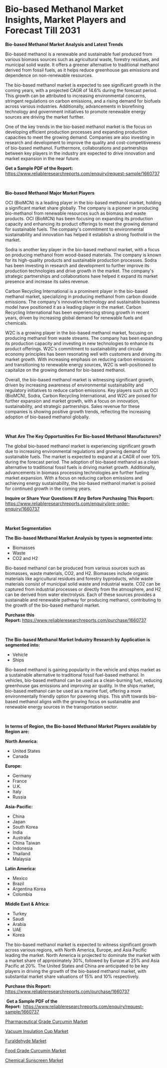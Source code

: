 <p><h1>Bio-based Methanol Market Insights, Market Players and Forecast Till 2031</h1></p><p><strong>Bio-based Methanol Market Analysis and Latest Trends</strong></p>
<p><p>Bio-based methanol is a renewable and sustainable fuel produced from various biomass sources such as agricultural waste, forestry residues, and municipal solid waste. It offers a greener alternative to traditional methanol derived from fossil fuels, as it helps reduce greenhouse gas emissions and dependence on non-renewable resources.</p><p>The bio-based methanol market is expected to see significant growth in the coming years, with a projected CAGR of 14.6% during the forecast period. This growth can be attributed to increasing environmental concerns, stringent regulations on carbon emissions, and a rising demand for biofuels across various industries. Additionally, advancements in biorefining technology and government initiatives to promote renewable energy sources are driving the market further.</p><p>One of the key trends in the bio-based methanol market is the focus on developing efficient production processes and expanding production capacities to meet the growing demand. Companies are also investing in research and development to improve the quality and cost-competitiveness of bio-based methanol. Furthermore, collaborations and partnerships between key players in the industry are expected to drive innovation and market expansion in the near future.</p></p>
<p><strong>Get a Sample PDF of the Report:&nbsp;</strong> <a href="https://www.reliableresearchreports.com/enquiry/request-sample/1660737">https://www.reliableresearchreports.com/enquiry/request-sample/1660737</a></p>
<p>&nbsp;</p>
<p><strong>Bio-based Methanol Major Market Players</strong></p>
<p><p>OCI (BioMCN) is a leading player in the bio-based methanol market, holding a significant market share globally. The company is a pioneer in producing bio-methanol from renewable resources such as biomass and waste products. OCI (BioMCN) has been focusing on expanding its production capacity and enhancing its product offerings to meet the growing demand for sustainable fuels. The company's commitment to environmental sustainability and innovation has helped it establish a strong foothold in the market.</p><p>Sodra is another key player in the bio-based methanol market, with a focus on producing methanol from wood-based materials. The company is known for its high-quality products and sustainable production processes. Sodra has been investing in research and development to further improve its production technologies and drive growth in the market. The company's strategic partnerships and collaborations have helped it expand its market presence and increase its sales revenue.</p><p>Carbon Recycling International is a prominent player in the bio-based methanol market, specializing in producing methanol from carbon dioxide emissions. The company's innovative technology and sustainable business model have positioned it as a leading player in the market. Carbon Recycling International has been experiencing strong growth in recent years, driven by increasing global demand for renewable fuels and chemicals.</p><p>W2C is a growing player in the bio-based methanol market, focusing on producing methanol from waste streams. The company has been expanding its production capacity and investing in new technologies to enhance its product offerings. W2C's commitment to sustainability and circular economy principles has been resonating well with customers and driving its market growth. With increasing emphasis on reducing carbon emissions and transitioning to renewable energy sources, W2C is well-positioned to capitalize on the growing demand for bio-based methanol.</p><p>Overall, the bio-based methanol market is witnessing significant growth, driven by increasing awareness of environmental sustainability and regulatory initiatives to reduce carbon emissions. Key players such as OCI (BioMCN), Sodra, Carbon Recycling International, and W2C are poised for further expansion and market growth, with a focus on innovation, sustainability, and strategic partnerships. Sales revenue for these companies is showing positive growth trends, reflecting the increasing adoption of bio-based methanol globally.</p></p>
<p>&nbsp;</p>
<p><strong>What Are The Key Opportunities For Bio-based Methanol Manufacturers?</strong></p>
<p><p>The global bio-based methanol market is experiencing significant growth due to increasing environmental regulations and growing demand for sustainable fuels. The market is expected to expand at a CAGR of over 10% during the forecast period. The adoption of bio-based methanol as a clean alternative to traditional fossil fuels is driving market growth. Additionally, advancements in biomass processing technologies are further fueling market expansion. With a focus on reducing carbon emissions and achieving energy sustainability, the bio-based methanol market is poised for continued growth in the coming years.</p></p>
<p><strong>Inquire or Share Your Questions If Any Before Purchasing This Report:</strong> <a href="https://www.reliableresearchreports.com/enquiry/pre-order-enquiry/1660737">https://www.reliableresearchreports.com/enquiry/pre-order-enquiry/1660737</a></p>
<p>&nbsp;</p>
<p><strong>Market Segmentation</strong></p>
<p><strong>The Bio-based Methanol Market Analysis by types is segmented into:</strong></p>
<p><ul><li>Biomasses</li><li>Waste</li><li>CO2 and H2</li></ul></p>
<p><p>Bio-based methanol can be produced from various sources such as biomasses, waste materials, CO2, and H2. Biomasses include organic materials like agricultural residues and forestry byproducts, while waste materials consist of municipal solid waste and industrial waste. CO2 can be captured from industrial processes or directly from the atmosphere, and H2 can be derived from water electrolysis. Each of these sources provides a sustainable and renewable pathway for producing methanol, contributing to the growth of the bio-based methanol market.</p></p>
<p><strong>Purchase this Report:&nbsp;</strong><a href="https://www.reliableresearchreports.com/purchase/1660737">https://www.reliableresearchreports.com/purchase/1660737</a></p>
<p>&nbsp;</p>
<p><strong>The Bio-based Methanol Market Industry Research by Application is segmented into:</strong></p>
<p><ul><li>Vehicle</li><li>Ships</li></ul></p>
<p><p>Bio-based methanol is gaining popularity in the vehicle and ships market as a sustainable alternative to traditional fossil fuel-based methanol. In vehicles, bio-based methanol can be used as a clean-burning fuel, reducing greenhouse gas emissions and improving air quality. In the ships market, bio-based methanol can be used as a marine fuel, offering a more environmentally friendly option for powering ships. This shift towards bio-based methanol aligns with the growing focus on sustainable and renewable energy sources in the transportation sector.</p></p>
<p>&nbsp;</p>
<p><strong>In terms of Region, the Bio-based Methanol Market Players available by Region are:</strong></p>
<p>
    <p> <strong> North America: </strong>
        <ul>
            <li>United States</li>
            <li>Canada</li>
        </ul>
        </p> 
    <p> <strong> Europe: </strong>
        <ul>
            <li>Germany</li>
            <li>France</li>
            <li>U.K.</li>
            <li>Italy</li>
            <li>Russia</li>
        </ul>
        </p> 
    <p> <strong> Asia-Pacific: </strong>
        <ul>
            <li>China</li>
            <li>Japan</li>
            <li>South Korea</li>
            <li>India</li>
            <li>Australia</li>
            <li>China Taiwan</li>
            <li>Indonesia</li>
            <li>Thailand</li>
            <li>Malaysia</li>
        </ul>
        </p> 
    <p> <strong> Latin America: </strong>
        <ul>
            <li>Mexico</li>
            <li>Brazil</li>
            <li>Argentina Korea</li>
            <li>Colombia</li>
        </ul>
        </p> 
    <p> <strong> Middle East & Africa: </strong>
        <ul>
            <li>Turkey</li>
            <li>Saudi</li>
            <li>Arabia</li>
            <li>UAE</li>
            <li>Korea</li>
        </ul>
    </p>
    </p>
<p><p>The bio-based methanol market is expected to witness significant growth across various regions, with North America, Europe, and Asia Pacific leading the market. North America is projected to dominate the market with a market share of approximately 30%, followed by Europe at 25% and Asia Pacific at 20%. The United States and China are anticipated to be key players in driving the growth of the bio-based methanol market, with substantial market share valuations of 15% and 10% respectively.</p></p>
<p><strong>Purchase this Report: </strong><a href="https://www.reliableresearchreports.com/purchase/1660737">https://www.reliableresearchreports.com/purchase/1660737</a></p>
<p>&nbsp;<strong>Get a Sample PDF of the Report:&nbsp;&nbsp;</strong><a href="https://www.reliableresearchreports.com/enquiry/request-sample/1660737">https://www.reliableresearchreports.com/enquiry/request-sample/1660737</a></p>
<p><strong></strong></p>
<p><p><a href="https://noble-drawer-34c.notion.site/Pharmaceutical-Grade-Curcumin-Market-Research-Report-The-Key-To-Successful-Business-Strategy-Foreca-9692ca2d071447d1958a4b1029140f6e">Pharmaceutical Grade Curcumin Market</a></p><p><a href="https://view.publitas.com/reportprime-1/vacuum-insulation-cup-market-analysis-and-market-size-global-industry-overview-market-segmentation-and-forecast-2024-to-2031/">Vacuum Insulation Cup Market</a></p><p><a href="https://iodized-pantydraco-05c.notion.site/Furaldehyde-Market-Size-Focuses-on-Market-Dynamics-In-Depth-Analysis-and-Future-Projections-of-its--b5b61facadf4438aaf5841d6440aedb1">Furaldehyde Market</a></p><p><a href="https://three-jumbo-f6d.notion.site/Food-Grade-Curcumin-Market-Size-Share-Trends-Analysis-Report-By-Application-Regional-Outlook-Co-d0cd5db1810e4d2b8b1fbe355998b345">Food Grade Curcumin Market</a></p><p><a href="https://view.publitas.com/reportprime-1/chemical-sunscreen-market-research-report-reveals-the-latest-trends-and-opportunities-of-this-market-for-period-from-2024-2031/">Chemical Sunscreen Market</a></p></p>
